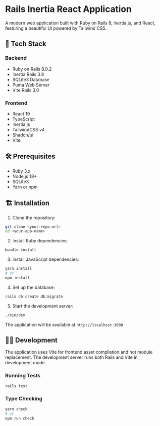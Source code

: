 # Rails Inertia React Application

A modern web application built with Ruby on Rails 8, Inertia.js, and React, featuring a beautiful UI powered by Tailwind CSS.

## 🚀 Tech Stack

### Backend

- Ruby on Rails 8.0.2
- Inertia Rails 3.8
- SQLite3 Database
- Puma Web Server
- Vite Rails 3.0

### Frontend

- React 19
- TypeScript
- Inertia.js
- TailwindCSS v4
- Shadcn/ui
- Vite

## 🛠️ Prerequisites

- Ruby 3.x
- Node.js 18+
- SQLite3
- Yarn or npm

## 🏗️ Installation

1. Clone the repository:

```bash
git clone <your-repo-url>
cd <your-app-name>
```

2. Install Ruby dependencies:

```bash
bundle install
```

3. Install JavaScript dependencies:

```bash
yarn install
# or
npm install
```

4. Set up the database:

```bash
rails db:create db:migrate
```

5. Start the development server:

```bash
./bin/dev
```

The application will be available at `http://localhost:3000`

## 🏃‍♂️ Development

The application uses Vite for frontend asset compilation and hot module replacement. The development server runs both Rails and Vite in development mode.

### Running Tests

```bash
rails test
```

### Type Checking

```bash
yarn check
# or
npm run check
```
